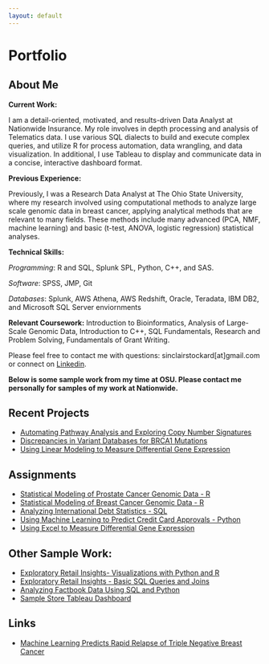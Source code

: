 ```yaml
---
layout: default
---
```

# Portfolio

## About Me

**Current Work:**

I am a detail-oriented, motivated, and results-driven Data Analyst at Nationwide Insurance. My role involves in depth processing and analysis of Telematics data. I use various SQL dialects to build and execute complex queries, and utilize R for process automation, data wrangling, and data visualization. In additional, I use Tableau to display and communicate data in a concise, interactive dashboard format.

**Previous Experience:**

Previously, I was a Research Data Analyst at The Ohio State University, where my research involved using computational methods to analyze large scale genomic data in breast cancer, applying analytical methods that are relevant to many fields. These methods include many advanced (PCA, NMF, machine learning) and basic (t-test, ANOVA, logistic regression) statistical analyses.

**Technical Skills:** 

_Programming_: R and SQL, Splunk SPL, Python, C++, and SAS. 

_Software_: SPSS, JMP, Git

_Databases_: Splunk, AWS Athena, AWS Redshift, Oracle, Teradata, IBM DB2, and Microsoft SQL Server enviornments

**Relevant Coursework:** Introduction to Bioinformatics, Analysis of  Large-Scale Genomic Data, Introduction to C++, SQL Fundamentals, Research and Problem Solving, Fundamentals of Grant Writing.

Please feel free to contact me with questions: sinclairstockard[at]gmail.com or connect on [Linkedin](https://www.linkedin.com/in/sturners/).

**Below is some sample work from my time at OSU. Please contact me personally for samples of my work at Nationwide.**

## Recent Projects
  
* [Automating Pathway Analysis and Exploring Copy Number Signatures](./Pathway.md)
* [Discrepancies in Variant Databases for BRCA1 Mutations](./variants.md)
* [Using Linear Modeling to Measure Differential Gene Expression](./differential.md)

## Assignments

* [Statistical Modeling of Prostate Cancer Genomic Data - R](./assignments/HW3.html)
* [Statistical Modeling of Breast Cancer Genomic Data - R](./assignments/Homework_2.html)
* [Analyzing International Debt Statistics - SQL](./sql/debt.html)
* [Using Machine Learning to Predict Credit Card Approvals - Python](./assignments/cc.html)
* [Using Excel to Measure Differential Gene Expression](./assignments/HW2_Mod2.pdf)

## Other Sample Work:

* [Exploratory Retail Insights- Visualizations with Python and R](./shopping.md)
* [Exploratory Retail Insights - Basic SQL Queries and Joins](./sql.md)
* [Analyzing Factbook Data Using SQL and Python](/assignments/FactbookPy.html)
* [Sample Store Tableau Dashboard](./Tableau.md)

## Links

* [Machine Learning Predicts Rapid Relapse of Triple Negative Breast Cancer](https://www.biorxiv.org/content/10.1101/613604v1)

